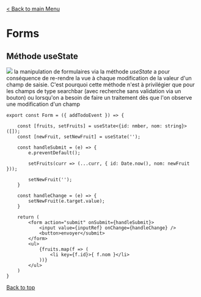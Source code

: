
[< Back to main Menu](https://github.com/gsoulie/react-resources/blob/master/react-presentation.md)    

# Forms

## Méthode useState

<img src="https://img.shields.io/badge/Important-DD0031.svg?logo=LOGO"> la manipulation de formulaires via la méthode *useState* a pour conséquence de re-rendre la vue à chaque modification de la valeur d'un champ de saisie. C'est pourquoi cette méthode n'est à privilégier que pour les champs de type searchbar (avec recherche sans validation via un bouton) ou lorsqu'on a besoin de faire un traitement dès que l'on observe une modification d'un champ

````tsx
export const Form = ({ addTodoEvent }) => {

	const [fruits, setFruits] = useState<{id: nmber, nom: string}>([]);
	const [newFruit, setNewFruit] = useState('');
	
	const handleSubmit = (e) => {
		e.preventDefault();
		
		setFruits(curr => (...curr, { id: Date.now(), nom: newFruit }));
		
		setNewFruit('');
	} 
	
	const handleChange = (e) => {
		setNewFruit(e.target.value);
	}
	
	return (
		<form action="submit" onSubmit={handleSubmit}>
			<input value={inputRef} onChange={handleChange} />
			<button>envoyer</submit>
		</form>
		<ul>
			{fruits.map(f => (
				<li key={f.id}>{ f.nom }</li>
			))}
		</ul>
	)
}
````

[Back to top](#forms)     
